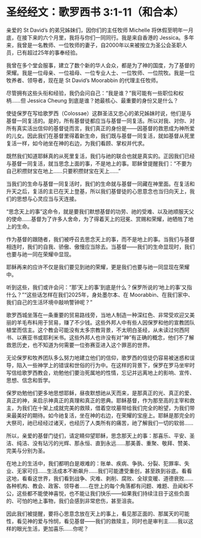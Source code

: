 # 圣经经文：歌罗西书 3:1-11（和合本）

亲爱的 St David’s 的弟兄姊妹们，因你们的主任牧师 Michelle 将休假至明年一月底，在接下来的六个月里，我将与你们一同同行。我是来自香港的 Jessica。多年来，我曾是一名教师、一位牧师的妻子，自2000年以来被按立为圣公会圣职人员，已有超过25年的事奉经验。

我曾在多个堂会服事，建立了数个新的华人会众，都是为了神的国度，为了基督的荣耀。我是一位母亲、一位祖母、一位专业人士、一位牧师、一位院牧。我是一位牧养者、领导者，现在是 St David’s Moorabbin 的代理主任牧师。

尽管拥有这些头衔和经验，我仍会问自己：“我是谁？”我可能有一些职位和权柄……但 Jessica Cheung 到底是谁？她最核心、最重要的身份又是什么？

使徒保罗在写给歌罗西（Colossae）这群圣洁又忠心的弟兄姊妹时说，他们是与基督一同复活的。是的，所有基督徒都应当与基督一同复活。所以对我、对你、对所有真实活出信仰的基督徒而言，我们真正的身份是——因基督的救恩成为神所爱的儿女。因此我们在基督里得着新生命，我们既与基督一同复活，就如基督从死里复活一样，如今祂坐在神的右边，为我们看顾、掌权并代求。

既然我们知道耶稣真的从死里复活，我们与祂的联合也就是真实的。正因我们已经与基督一同复活，就当思念上面的事，不是地上的事。耶稣曾提醒我们：“不要为自己积攒财宝在地上……只要积攒财宝在天上……”

当我们的生命与基督一同复活时，我们的生命就与基督一同藏在神里面。在复活和升天之后，复活的主已在天上登基，所以我们基督徒的心思意念也当归向天上，我们的思想与心灵应当与天连接。

“思念天上的事”这命令，就是要我们默想基督的功劳、祂的受难、以及祂顺服天父的使命……基督为了许多人舍命，为了得着天上的冠冕、赏赐和荣耀，祂牺牲了地上的生命。

作为基督的跟随者，我们被呼召去思念天上的事，而不是地上的事。当我们与基督相连时，我们的自我、骄傲、傲慢应当除去。当基督——我们的生命显现时，我们也要与祂一同在荣耀中显现。

耶稣再来的应许不仅是我们要见到祂的荣耀，更是我们也要与祂一同显现在荣耀中。

听到这些，我们或许会问：“那‘天上的事’到底是什么？保罗所说的‘地上的事’又指什么？”“这些话怎样在我们2025年，身处墨尔本、在 Moorabbin、在我们家中、我们自己的生活环境中敲响警钟呢？”

歌罗西城坐落在一条重要的贸易路线旁，当地人制造一种深红色、非常受欢迎又美丽的羊毛布料用于贸易，赚了不少钱。这些外邦人中有些人因保罗和他的宣教团队植堂而信主。这个教会可能没有太多宗教背景，不太明白圣经，从未读过何西阿书、以赛亚书或耶利米书。这些外邦人也许没有对“神”有正确的概念，他们不了解救恩历史，也不知道为何需要一位弥赛亚进入这个罪恶的世界。

无论保罗和牧养团队多么努力地建立他们的信仰，歌罗西的信徒仍容易被迷惑和误导，陷入一些神学上的错误和世俗的行为中。在这样的背景下，保罗在罗马坐牢时写信给歌罗西教会，劝勉他们要治死属地的性情，忘记并远离地上的影响、宣传、思想、信念和哲学。

保罗劝勉他们更多地思想耶稣，昼夜默想祂从天而来，是那真正的光、真正的爱、真正的神，来启示神真正的真理和真正的恩典。耶稣基督，作为那至高的主宰和救主，为我们在十架上成就完美的救赎，借着空坟墓带给我们完全的盼望，为我们带来最美好的期待。如今祂复活，坐在神的右边，在荣耀的宝座上。耶稣是那完全的大祭司，祂已经经过诸天，也经历了人类所有的痛苦，祂了解我们一切的软弱……

所以，亲爱的基督门徒们，请定睛仰望耶稣，思念那天上的事：那喜乐、平安、圣洁、纯洁、没有玷污的光辉、那永恒、直到永远……那美善、重聚、敬拜、赞美、完美与分别为圣。

在地上的生活中，我们都明白是艰难的：账单、疾病、争执、分裂、犯罪率、失业、无家可归……生活成本不断飙升……我们可能遭受重创，甚至跌到谷底。看看这地，看看这世界，我们看到战争、灾难、剥削、腐败、全球变暖、道德衰败……各种机构、教会、政客、领导者……在世上的每个角落都有问题、难题、丑闻和不公，这些都不能使神喜悦，也不能让我们快乐——如果我们持续注目于这些负面的、可怕的地上事物，我们会感到非常悲伤，甚至沮丧。

因此我们被提醒，要将心思意念放在天上的事上，看见那正面的、那属天的可能性，看见神的爱与怜悯，看见基督——我们的救赎主，同时也是审判主……我以这样的眼光生活，更加喜乐……你呢？
